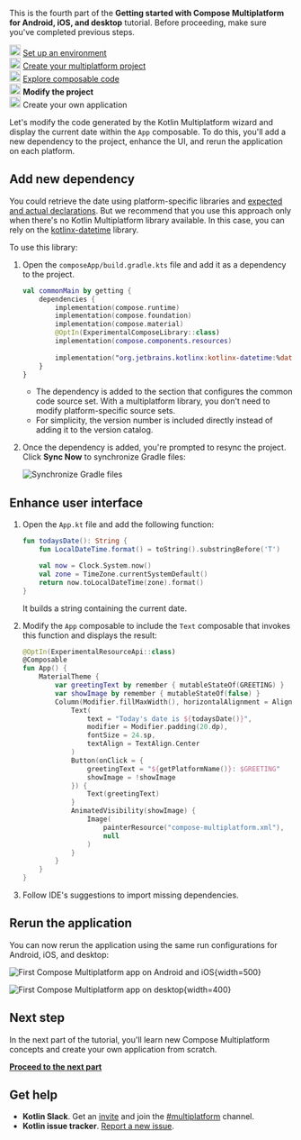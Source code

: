 [//]: # (title: Modify the project)
<microformat>
   <p>This is the fourth part of the <strong>Getting started with Compose Multiplatform for Android, iOS, and desktop</strong> tutorial. Before proceeding, make sure you've completed previous steps.</p>
   <p><img src="icon-1-done.svg" width="20" alt="First step"/> <a href="compose-multiplatform-setup.md">Set up an environment</a><br/>
       <img src="icon-2-done.svg" width="20" alt="Second step"/> <a href="compose-multiplatform-create-first-app.md">Create your multiplatform project</a><br/>
       <img src="icon-3-done.svg" width="20" alt="Third step"/> <a href="compose-multiplatform-explore-composables.md">Explore composable code</a><br/>
       <img src="icon-4.svg" width="20" alt="Fourth step"/> <strong>Modify the project</strong><br/>
      <img src="icon-5-todo.svg" width="20" alt="Fifth step"/> Create your own application<br/>
  </p>
</microformat>

Let's modify the code generated by the Kotlin Multiplatform wizard and display the current date within the `App`
composable. To do this, you'll add a new dependency to the project, enhance the UI, and rerun the application on each
platform.

## Add new dependency

You could retrieve the date using platform-specific libraries
and [expected and actual declarations](https://kotlinlang.org/docs/multiplatform-expect-actual.html). But we recommend that you use this approach only
when there's no Kotlin Multiplatform library available. In this case, you can rely on
the [kotlinx-datetime](https://github.com/Kotlin/kotlinx-datetime) library.

To use this library:

1. Open the `composeApp/build.gradle.kts` file and add it as a dependency to the project.

   ```kotlin
   val commonMain by getting {
       dependencies {
           implementation(compose.runtime)
           implementation(compose.foundation)
           implementation(compose.material)
           @OptIn(ExperimentalComposeLibrary::class)
           implementation(compose.components.resources)
  
           implementation("org.jetbrains.kotlinx:kotlinx-datetime:%dateTimeVersion%")
       }
   }
   ```

   * The dependency is added to the section that configures the common code source set. With a multiplatform library, you
     don't need to modify platform-specific source sets.
   * For simplicity, the version number is included directly instead of adding it to the version catalog.

2. Once the dependency is added, you're prompted to resync the project. Click **Sync Now** to synchronize Gradle files:

   ![Synchronize Gradle files](gradle-sync.png)

## Enhance user interface

1. Open the `App.kt` file and add the following function:

   ```kotlin
   fun todaysDate(): String {
       fun LocalDateTime.format() = toString().substringBefore('T')

       val now = Clock.System.now()
       val zone = TimeZone.currentSystemDefault()
       return now.toLocalDateTime(zone).format()
   }
   ```
  
   It builds a string containing the current date.

2. Modify the `App` composable to include the `Text` composable that invokes this function and displays the result:

   ```kotlin
   @OptIn(ExperimentalResourceApi::class)
   @Composable
   fun App() {
       MaterialTheme {
           var greetingText by remember { mutableStateOf(GREETING) }
           var showImage by remember { mutableStateOf(false) }
           Column(Modifier.fillMaxWidth(), horizontalAlignment = Alignment.CenterHorizontally) {
               Text(
                   text = "Today's date is ${todaysDate()}",
                   modifier = Modifier.padding(20.dp),
                   fontSize = 24.sp,
                   textAlign = TextAlign.Center
               )
               Button(onClick = {
                   greetingText = "${getPlatformName()}: $GREETING"
                   showImage = !showImage
               }) {
                   Text(greetingText)
               }
               AnimatedVisibility(showImage) {
                   Image(
                       painterResource("compose-multiplatform.xml"),
                       null
                   )
               }
           }
       }
   }
   ```

3. Follow IDE's suggestions to import missing dependencies.

## Rerun the application

You can now rerun the application using the same run configurations for Android, iOS,
and desktop:

![First Compose Multiplatform app on Android and iOS](first-compose-project-on-android-ios-2.png){width=500}

![First Compose Multiplatform app on desktop](first-compose-project-on-desktop-2.png){width=400}

## Next step

In the next part of the tutorial, you'll learn new Compose Multiplatform concepts and create your own application from
scratch.

**[Proceed to the next part](compose-multiplatform-new-project.md)**

## Get help

* **Kotlin Slack**. Get an [invite](https://surveys.jetbrains.com/s3/kotlin-slack-sign-up) and join
  the [#multiplatform](https://kotlinlang.slack.com/archives/C3PQML5NU) channel.
* **Kotlin issue tracker**. [Report a new issue](https://youtrack.jetbrains.com/newIssue?project=KT).
